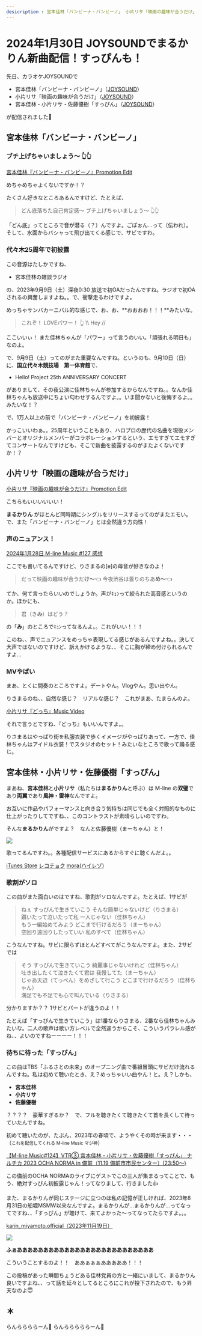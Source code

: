```yaml
---
desicription : 宮本佳林「バンビーナ・バンビーノ」 小片リサ「映画の趣味が合うだけ」 宮本佳林・小片リサ・佐藤優樹「すっぴん」
---
```


# 2024年1月30日 JOYSOUNDでまるかりん新曲配信！すっぴんも！

先日、カラオケJOYSOUNDで

* 宮本佳林「バンビーナ・バンビーノ」（[JOYSOUND](https://www.joysound.com/web/search/song/991204)）
* 小片リサ「映画の趣味が合うだけ」（[JOYSOUND](https://www.joysound.com/web/search/song/1000080)）
* 宮本佳林・小片リサ・佐藤優樹「すっぴん」（[JOYSOUND](https://www.joysound.com/web/search/song/1007730)）

が配信されました🎤

## 宮本佳林「バンビーナ・バンビーノ」

### ブチ上げちゃいましょう～ 👆👆

[<i class="fa-lg fa-brands fa-youtube"></i> 宮本佳林『バンビーナ・バンビーノ』Promotion Edit](https://www.youtube.com/watch?v=2p9U27l1yVY)

めちゃめちゃよくないですか！？

たくさん好きなところあるんですけど、たとえば、

> どん底落ちた自己肯定感～ ブチ上げちゃいましょう～ 👆👆

「どん底」ってところで音が潜る（？）んですよ。ごぽぉん…って（伝われ）。そして、水面からバシャって飛び出てくる感じで、サビですわ。

### 代々木25周年で初披露

この音源はたしかですね、

* 宮本佳林の雑談ラジオ

の、2023年9月9日（土）深夜0:30 放送で初OAだったんですね。ラジオで初OAされるの興奮しますよね。。で、衝撃走るわけですよ。

めっちゃサンバカーニバル的な感じで、お、お、**おおおお！！！**みたいな。

> これぞ！ LOVEパワー！ 👆 \\\\ Hey //

ここいいぃ！ また佳林ちゃんが「パワー」って言うのいい。「頑張れる明日も」なのよ。

で、9月9日（土）ってのがまた重要なんですね。というのも、9月10日（日）に、**国立代々木競技場　第一体育館**で、

* Hello! Project 25th ANNIVERSARY CONCERT

がありまして、その夜公演に佳林ちゃんが参加するからなんですね。。なんか佳林ちゃんも放送中にちょい匂わせするんですよ。。いま聞かないと後悔するよ。。みたいな！？

で、1万人以上の前で「バンビーナ・バンビーノ」を初披露！

かっこいいわぁ。。25周年ということもあり、ハロプロの歴代の名曲を現役メンバーとオリジナルメンバーがコラボレーションするという、エモすぎてエモすぎてコンサートなんですけども、そこで新曲を披露するのがまたよくないですか！？

## 小片リサ「映画の趣味が合うだけ」

[<i class="fa-lg fa-brands fa-youtube"></i> 小片リサ『映画の趣味が合うだけ』Promotion Edit](https://www.youtube.com/watch?v=11D-FGWW_Ew)

こちらもいいいいいい！

**まるかりん** がほとんど同時期にシングルをリリースするってのがまたエモい。で、また「バンビーナ・バンビーノ」とは全然違う方向性！

### 声のニュアンス！

 [2024年1月28日 M-line Music #127 感想](./20240128.md)

 ここでも書いてるんですけど、りさまるの[e]の母音が好きなのよ！

 > だって映画の趣味が合うだ**け～**👈 今夜渋谷は曇りのちあ**め～**👈

てか、何て言ったらいいのでしょうか。声がｷｭﾝって絞られた高音感というのか。ほかにも、

> 君（き**み**）はどう？

の「**み**」のところでｷｭﾝってなるんよ。。これがいい！！！

このね、、声でニュアンスをめっちゃ表現してる感じがあるんですよね。。決して大声ではないのですけど、訴えかけるような、、そこに胸が締め付けられるんですよ…

### MVやばい

まあ、とくに間奏のところですよ。デートやん。Vlogやん。思い出やん。

りさまるのね、、自然な感じ？　リアルな感じ？　これがまあ、たまらんのよ。

[<i class="fa-lg fa-brands fa-youtube"></i> 小片リサ『どっち』Music Video](https://www.youtube.com/watch?v=Nr9y0AsU0qs)

それで言うとですね、『どっち』もいいんですよ。。

りさまるはやっぱり街を私服衣装で歩くイメージがやっぱりあって、一方で、佳林ちゃんはアイドル衣装！でスタジオのセット！みたいなところで歌って踊る感じ。

## 宮本佳林・小片リサ・佐藤優樹「すっぴん」

まあね、**宮本佳林**と**小片リサ**（私たちは**まるかりん**と呼ぶ）は M-line の**双璧**であり**両翼**であり**風神・雷神**なんですよ。

お互いに作品やパフォーマンスと向き合う気持ちは同じでも全く対照的なものに仕上がったりしてですね、、このコントラストが素晴らしいのですわ。

そんな**まるかりん**がですよ？　なんと佐藤優樹（まーちゃん）と！

![](../assets/img/20240130/cc123ef226f0705019bf193354770d9a27995a71.jpg)

歌ってるんですわ。。各種配信サービスにあるからすぐに聴くんだよ。。

[iTunes Store](https://itunes.apple.com/jp/album/1715991716?&at=1001l39aB&ct=mosspp&?app=itunes) [レコチョク](https://recochoku.jp/album/A1030245642) [mora(ハイレゾ)](https://mora.jp/package/43000030/UFDL-1524-HR/)

### 歌割がソロ

この曲がまた面白いのはですね、歌割がソロなんですよ。たとえば、1サビが

> ねぇ すっぴんで生きていこう そんな簡単じゃないけど（りさまる） <br> 躓いたって泣いたって私 一人じゃない（佳林ちゃん） <br> もう一編始めてみよう どこまで行けるだろう（まーちゃん） <br> 空回り遠回りしたっていい 私のすべて（佳林ちゃん）

こうなんですね。サビに限らずほとんどすべてがこうなんですよ。また、2サビでは

> そう すっぴんで生きていこう 綺麗事じゃないけれど（佳林ちゃん） <br> 吐き出したくて泣きたくて君は 我慢してた（まーちゃん） <br> じゃあ天辺（てっぺん）をめざして行こう どこまで行けるだろう（佳林ちゃん） <br> 満足でも不足でも心で叫んでいる（りさまる）

分かりますか？？ 1サビとパートが違うのよ！！

たとえば「すっぴんで生きていこう」は1番ならりさまる、2番なら佳林ちゃんみたいな。二人の歌声は歌い方レベルで全然違うからこそ、こういうパラレル感がね、、よいのですねーーーー！！！

### 待ちに待った「すっぴん」

この曲はTBS「ふるさとの未来」のオープニング曲で番組冒頭にサビだけ流れるんですね。私は初めて聴いたとき、え？めっちゃいい曲やん！と。え？しかも、

* **宮本佳林**
* **小片リサ**
* **佐藤優樹**

？？？？　豪華すぎるか？　で、フルを聴きたくて聴きたくて首を長くして待っていたんですね。

初めて聴いたのが、たぶん、2023年の春頃で、ようやくその時が来ます・・・（<small>これを配信してくれる M-line Music マジ神</small>）

[<i class="fa-lg fa-brands fa-youtube"></i> 【M-line Music#124】VTR③ 宮本佳林・小片リサ・佐藤優樹「すっぴん」 ナルチカ 2023 OCHA NORMA in 備前（11.19 備前市市民センター）(23:50～)]( https://www.youtube.com/watch?v=hssWGXiFBDY&t=23m50s)

この備前のOCHA NORMAのライブにゲストでこの三人が集まるってことで、もう、絶対すっぴん初披露じゃん！ってなりまして、行きました👍

また、まるかりんが同じステージに立つのは私の記憶が正しければ、2023年8月31日の船堀MSMW以来なんですよ。まるかりんが…まるかりんが…ってなってですね、、「すっぴん」が聴けて、来てよかった～ってなってたらですよ。。。

[<i class="fa-lg fa-brands fa-instagram"></i> karin_miyamoto.official（2023年11月19日）](https://www.instagram.com/p/Cz0pAa8Pjvy/)

![](../assets/img/20240130/F_SsOy1a8AAOv9r.jpg)

**ふぁああああああああああああああああああああああああああ**

こういうことするのよ！！　ああぁぁぁあああああ！！！

この投稿があった瞬間ちょうどある佳林党員の方と一緒にいまして、まるかりん良いですよね、、って話を延々としてるところにこれが投下されたので、もう昇天なのよ😇

## ＊

らんららららーん🎵 らんらららららーん🎵